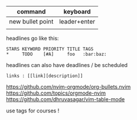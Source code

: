 
| command          | keyboard     |
| ---------------- | ------------ |
| new bullet point | leader+enter |
|                  |              |
headlines go like this:
```
STARS KEYWORD PRIORITY TITLE TAGS
*     TODO    [#A]     foo   :bar:baz:
```
headlines can also have deadlines / be scheduled

```
links : [[link][description]]
```

https://github.com/nvim-orgmode/org-bullets.nvim
https://github.com/topics/orgmode-nvim
https://github.com/dhruvasagar/vim-table-mode

use tags for courses !